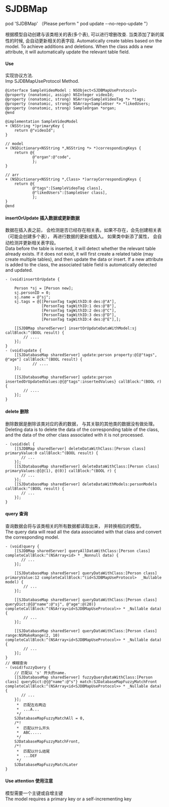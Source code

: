 # SJDBMap

pod 'SJDBMap' （Please perform " pod update --no-repo-update "）

根据模型自动创建与该类相关的表(多个表), 可以进行增删改查. 当类添加了新的属性的时候, 会自动更新相关的表字段.
Automatically create tables based on the model. To achieve additions and deletions. When the class adds a new attribute, it will automatically update the relevant table field.


#### Use

实现协议方法.   
Imp SJDBMapUseProtocol Method.

```
@interface SampleVideoModel : NSObject<SJDBMapUseProtocol>
@property (nonatomic, assign) NSInteger videoId;
@property (nonatomic, strong) NSArray<SampleVideoTag *> *tags;
@property (nonatomic, strong) NSArray<SampleUser *> *likedUsers;
@property (nonatomic, strong) SampleOrgan *organ;
@end

@implementation SampleVideoModel
+ (NSString *)primaryKey {
    return @"videoId";
}

// model
+ (NSDictionary<NSString *,NSString *> *)correspondingKeys {
    return @{
            @"organ":@"code",
            };
}

// arr
+ (NSDictionary<NSString *,Class> *)arrayCorrespondingKeys {
    return @{
            @"tags":[SampleVideoTag class],
            @"likedUsers":[SampleUser class],
            };
}
@end
```

#### insertOrUpdate 插入数据或更新数据
数据在插入表之前， 会检测是否已经存在相关表。如果不存在，会先创建相关表（可能会创建多个表）， 再进行数据的更新或插入。
如果类中新添了属性， 会自动检测并更新相关表字段。    
Data before the table is inserted, it will detect whether the relevant table already exists. If it does not exist, it will first create a related table (may create multiple tables), and then update the data or insert.
If a new attribute is added to the class, the associated table field is automatically detected and updated.

```
- (void)insertOrUpdate {
    
    Person *sj = [Person new];
    sj.personID = 0;
    sj.name = @"sj";
    sj.tags = @[[PersonTag tagWithID:0 des:@"A"],
                [PersonTag tagWithID:1 des:@"B"],
                [PersonTag tagWithID:2 des:@"C"],
                [PersonTag tagWithID:3 des:@"D"],
                [PersonTag tagWithID:4 des:@"E"],];
    
    [[SJDBMap sharedServer] insertOrUpdateDataWithModel:sj callBlock:^(BOOL result) {
        // ....
    }];
}
- (void)update {
    [[SJDatabaseMap sharedServer] update:person property:@[@"tags", @"age"] callBlock:^(BOOL result) {
            // ....
    }];
    
    [[SJDatabaseMap sharedServer] update:person insertedOrUpdatedValues:@{@"tags":insertedValues} callBlock:^(BOOL r) { 
        // ....
    }];
}
```
#### delete 删除
删除数据是删除该类对应的表的数据， 与其关联的其他类的数据没有做处理。    
Deleting data is to delete the data of the corresponding table of the class, and the data of the other class associated with it is not processed.

```
- (void)del {
    [[SJDBMap sharedServer] deleteDataWithClass:[Person class] primaryValue:0 callBlock:^(BOOL result) {
       // ...
    }];
    [[SJDatabaseMap sharedServer] deleteDataWithClass:[Person class] primaryValues:@[@(1), @(0)] callBlock:^(BOOL r) {
       // ... 
    }];
    [[SJDatabaseMap sharedServer] deleteDataWithModels:personModels callBlock:^(BOOL result) {
       // ...
    }];
}
```
#### query 查询
查询数据会将与该类相关的所有数据都读取出来， 并转换相应的模型。    
The query data will read all the data associated with that class and convert the corresponding model.

```
- (void)query {
    [[SJDBMap sharedServer] queryAllDataWithClass:[Person class] completeCallBlock:^(NSArray<id> * _Nonnull data) {
       // ...
    }];
    
    [[SJDatabaseMap sharedServer] queryDataWithClass:[Person class] primaryValue:12 completeCallBlock:^(id<SJDBMapUseProtocol>  _Nullable model) {
        // ...
    }];
    
    [[SJDatabaseMap sharedServer] queryDataWithClass:[Person class] queryDict:@{@"name":@"sj", @"age":@(20)} completeCallBlock:^(NSArray<id<SJDBMapUseProtocol>> * _Nullable data) {
        // ...
    }];
    
    [[SJDatabaseMap sharedServer] queryDataWithClass:[Person class] range:NSMakeRange(2, 10) completeCallBlock:^(NSArray<id<SJDBMapUseProtocol>> * _Nullable data) { 
        // ...
    }];
}
// 模糊查询
- (void)fuzzyQuery {
    // 匹配以 's' 开头的name.
    [[SJDatabaseMap sharedServer] fuzzyQueryDataWithClass:[Person class] queryDict:@{@"name":@"s"} match:SJDatabaseMapFuzzyMatchFront completeCallBlock:^(NSArray<id<SJDBMapUseProtocol>> * _Nullable data) {
       // ... 
    }];
     *  匹配左右两边
     *  ...A...
     */
    SJDatabaseMapFuzzyMatchAll = 0,
    /*!
     *  匹配以什么开头
     *  ABC.....
     */
    SJDatabaseMapFuzzyMatchFront,
    /*!
     *  匹配以什么结尾
     *  ...DEF
     */
    SJDatabaseMapFuzzyMatchLater
}
```
#### Use attention 使用注意
   模型需要一个主键或自增主键     
   The model requires a primary key or a self-incrementing key


